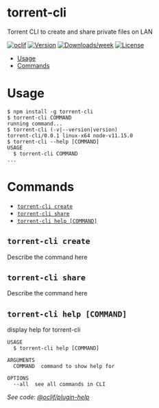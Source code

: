 torrent-cli
===========

Torrent CLI to create and share private files on LAN

[![oclif](https://img.shields.io/badge/cli-oclif-brightgreen.svg)](https://oclif.io)
[![Version](https://img.shields.io/npm/v/@mero/torrent-cli.svg)](https://npmjs.org/package/torrent-cli)
[![Downloads/week](https://img.shields.io/npm/dw/@mero/torrent-cli.svg)](https://npmjs.org/package/torrent-cli)
[![License](https://img.shields.io/npm/l/@mero/torrent-cli.svg)](https://github.com/merorafael/torrent-cli/blob/master/package.json)

<!-- toc -->
* [Usage](#usage)
* [Commands](#commands)
<!-- tocstop -->
# Usage
<!-- usage -->
```sh-session
$ npm install -g torrent-cli
$ torrent-cli COMMAND
running command...
$ torrent-cli (-v|--version|version)
torrent-cli/0.0.1 linux-x64 node-v11.15.0
$ torrent-cli --help [COMMAND]
USAGE
  $ torrent-cli COMMAND
...
```
<!-- usagestop -->
# Commands
<!-- commands -->
* [`torrent-cli create`](#torrent-cli-create)
* [`torrent-cli share`](#torrent-cli-share)
* [`torrent-cli help [COMMAND]`](#torrent-cli-help-command)

## `torrent-cli create`

Describe the command here

## `torrent-cli share`

Describe the command here

## `torrent-cli help [COMMAND]`

display help for torrent-cli

```
USAGE
  $ torrent-cli help [COMMAND]

ARGUMENTS
  COMMAND  command to show help for

OPTIONS
  --all  see all commands in CLI
```

_See code: [@oclif/plugin-help](https://github.com/oclif/plugin-help/blob/v2.2.0/src/commands/help.ts)_
<!-- commandsstop -->
